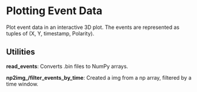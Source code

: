 # Plotting Event Data

Plot event data in an interactive 3D plot. The events are represented as tuples of (X, Y, timestamp, Polarity).

## Utilities

**read_events**: Converts .bin files to NumPy arrays.

**np2img_/filter_events_by_time**: Created a img from a np array, filtered by a time window.
